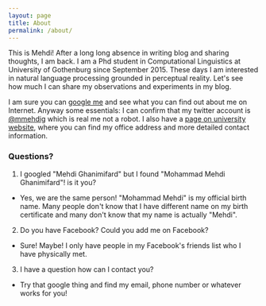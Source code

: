 ```yaml
---
layout: page
title: About
permalink: /about/
---
```


This is Mehdi! After a long long absence in writing blog and sharing thoughts, I am back. I am a Phd student in Computational Linguistics at University of Gothenburg since September 2015. These days I am interested in natural language processing grounded in perceptual reality. Let's see how much I can share my observations and experiments in my blog.

I am sure you can [google me](https://www.google.com/webhp?q=Mehdi+Ghanimifard) and see what you can find out about me on Internet. Anyway some essentials: I can confirm that my twitter account is [@mmehdig](https://twitter.com/mmehdig) which is real me not a robot. I also have a [page on university website](http://clasp.gu.se/about/people/mehdi-ghanimifard), where you can find my office address and more detailed contact information.

### Questions?

1. I googled "Mehdi Ghanimifard" but I found "Mohammad Mehdi Ghanimifard"! is it you?
- Yes, we are the same person! "Mohammad Mehdi" is my official birth name. Many people don't know that I have different name on my birth certificate and many don't know that my name is actually "Mehdi".
2. Do you have Facebook? Could you add me on Facebook?
- Sure! Maybe! I only have people in my Facebook's friends list who I have physically met.
3. I have a question how can I contact you?
- Try that google thing and find my email, phone number or whatever works for you! 
